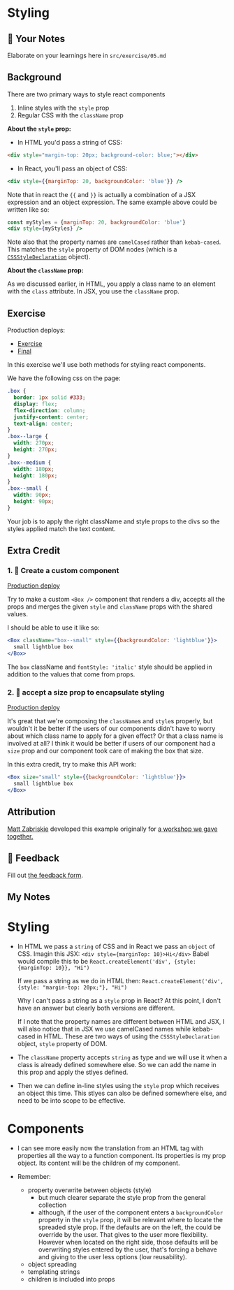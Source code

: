 # Styling

## 📝 Your Notes

Elaborate on your learnings here in `src/exercise/05.md`

## Background

There are two primary ways to style react components

1. Inline styles with the `style` prop
2. Regular CSS with the `className` prop

**About the `style` prop:**

- In HTML you'd pass a string of CSS:

```html
<div style="margin-top: 20px; background-color: blue;"></div>
```

- In React, you'll pass an object of CSS:

```jsx
<div style={{marginTop: 20, backgroundColor: 'blue'}} />
```

Note that in react the `{{` and `}}` is actually a combination of a JSX
expression and an object expression. The same example above could be written
like so:

```jsx
const myStyles = {marginTop: 20, backgroundColor: 'blue'}
<div style={myStyles} />
```

Note also that the property names are `camelCased` rather than `kebab-cased`.
This matches the `style` property of DOM nodes (which is a
[`CSSStyleDeclaration`](https://developer.mozilla.org/en-US/docs/Web/API/CSSStyleDeclaration)
object).

**About the `className` prop:**

As we discussed earlier, in HTML, you apply a class name to an element with the
`class` attribute. In JSX, you use the `className` prop.

## Exercise

Production deploys:

- [Exercise](http://react-fundamentals.netlify.app/isolated/exercise/05.js)
- [Final](http://react-fundamentals.netlify.app/isolated/final/05.js)

In this exercise we'll use both methods for styling react components.

We have the following css on the page:

```css
.box {
  border: 1px solid #333;
  display: flex;
  flex-direction: column;
  justify-content: center;
  text-align: center;
}
.box--large {
  width: 270px;
  height: 270px;
}
.box--medium {
  width: 180px;
  height: 180px;
}
.box--small {
  width: 90px;
  height: 90px;
}
```

Your job is to apply the right className and style props to the divs so the
styles applied match the text content.

## Extra Credit

### 1. 💯 Create a custom component

[Production deploy](http://react-fundamentals.netlify.app/isolated/final/05.extra-1.js)

Try to make a custom `<Box />` component that renders a div, accepts all the
props and merges the given `style` and `className` props with the shared values.

I should be able to use it like so:

```jsx
<Box className="box--small" style={{backgroundColor: 'lightblue'}}>
  small lightblue box
</Box>
```

The `box` className and `fontStyle: 'italic'` style should be applied in
addition to the values that come from props.

### 2. 💯 accept a size prop to encapsulate styling

[Production deploy](http://react-fundamentals.netlify.app/isolated/final/05.extra-2.js)

It's great that we're composing the `className`s and `style`s properly, but
wouldn't it be better if the users of our components didn't have to worry about
which class name to apply for a given effect? Or that a class name is involved
at all? I think it would be better if users of our component had a `size` prop
and our component took care of making the box that size.

In this extra credit, try to make this API work:

```jsx
<Box size="small" style={{backgroundColor: 'lightblue'}}>
  small lightblue box
</Box>
```

## Attribution

[Matt Zabriskie](https://twitter.com/mzabriskie) developed this example
originally for
[a workshop we gave together.](https://github.com/mzabriskie/react-workshop)

## 🦉 Feedback

Fill out
[the feedback form](https://ws.kcd.im/?ws=React%20Fundamentals%20%E2%9A%9B&e=05%3A%20Styling&em=setmaxo%40gmail.com).

## My Notes

# Styling

- In HTML we pass a `string` of CSS and in React we pass an `object` of CSS.
  Imagin this JSX: `<div style={marginTop: 10}>Hi</div>` Babel would compile
  this to be `React.createElement('div', {style: {marginTop: 10}}, "Hi")`

  If we pass a string as we do in HTML then:
  `React.createElement('div', {style: "margin-top: 20px;"}, "Hi")`

  Why I can't pass a string as a `style` prop in React? At this point, I don't
  have an answer but clearly both versions are different.

  If I note that the property names are different between HTML and JSX, I will
  also notice that in JSX we use camelCased names while kebab-cased in HTML.
  These are two ways of using the `CSSStyleDeclaration` object, `style` property
  of DOM.

- The `className` property accepts `string` as type and we will use it when a
  class is already defined somewhere else. So we can add the name in this prop
  and apply the stlyes defined.

- Then we can define in-line styles using the `style` prop which receives an
  object this time. This stlyes can also be defined somewhere else, and need to
  be into scope to be effective.

# Components

- I can see more easily now the translation from an HTML tag with properties all
  the way to a function component. Its properties is my prop object. Its content
  will be the children of my component.

- Remember:
  - property overwrite between objects (style)
    - but much clearer separate the style prop from the general collection
    - although, if the user of the component enters a `backgroundColor` property
      in the `style` prop, it will be relevant where to locate the spreaded
      style prop. If the defaults are on the left, the could be override by the
      user. That gives to the user more flexibility. However when located on the
      right side, those defaults will be overwriting styles entered by the user,
      that's forcing a behave and giving to the user less options (low
      reusability).
  - object spreading
  - templating strings
  - children is included into props
